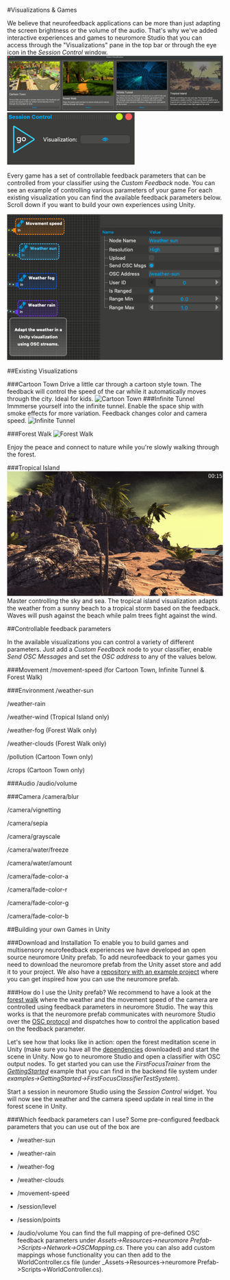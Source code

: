 #Visualizations & Games

We believe that neurofeedback applications can be more than just adapting the screen brightness or the volume of the audio.
That's why we've added interactive experiences and games to neuromore Studio that you can access through the "Visualizations" pane in the top bar or through the eye icon in the _Session Control_ window.
![Visualizations](../neuromoreStudio/Images/Visualizations/visualizations.png)
![Visualizations](../neuromoreStudio/Images/Visualizations/session_control_vis.png)

Every game has a set of controllable feedback parameters that can be controlled from your classifier using the _Custom Feedback_ node.
You can see an example of controlling various parameters of your game
For each existing visualization you can find the available feedback parameters below. Scroll down if you want to build your own experiences using Unity.

![Visualizations](../neuromoreStudio/Images/Visualizations/custom_feedback_osc.png)

##Existing Visualizations

###Cartoon Town
Drive a little car through a cartoon style town. The feedback will control the speed of the car while it automatically moves through the city. Ideal for kids.
![Cartoon Town](../neuromoreStudio/Images/Visualizations/cartoon_town.gif)
###Infinite Tunnel
Immmerse yourself into the infinite tunnel. Enable the space ship with smoke effects for more variation. Feedback changes color and camera speed.
![Infinite Tunnel](../neuromoreStudio/Images/Visualizations/infinite_tunnel.gif)

###Forest Walk
![Forest Walk](../neuromoreStudio/Images/Visualizations/forest_walk.gif)

Enjoy the peace and connect to nature while you're slowly walking through the forest.

###Tropical Island
![Tropical Island](../neuromoreStudio/Images/Visualizations/tropical_island.gif)
Master controlling the sky and sea. The tropical island visualization adapts the weather from a sunny beach to a tropical storm based on the feedback. Waves will push against the beach while palm trees fight against the wind.

##Controllable feedback parameters

In the available visualizations you can control a variety of different parameters. Just add a _Custom Feedback_ node to your classifier, enable _Send OSC Messages_ and set the _OSC address_ to any of the values below.

###Movement
/movement-speed (for Cartoon Town, Infinite Tunnel & Forest Walk)

###Environment
/weather-sun

/weather-rain

/weather-wind (Tropical Island only)

/weather-fog (Forest Walk only)

/weather-clouds (Forest Walk only)

/pollution (Cartoon Town only)

/crops (Cartoon Town only)

###Audio
/audio/volume

###Camera
/camera/blur

/camera/vignetting

/camera/sepia

/camera/grayscale

/camera/water/freeze

/camera/water/amount

/camera/fade-color-a

/camera/fade-color-r

/camera/fade-color-g

/camera/fade-color-b

##Building your own Games in Unity

<add video>

###Download and Installation
To enable you to build games and multisensory neurofeedback experiences we have developed an open source neuromore Unity prefab.
To add neurofeedback to your games you need to download the neuromore prefab from the Unity asset store and add it to your project.
We also have a [repository with an example project](https://github.com/neuromore/studio-visualizations-free) where you can get inspired how you can use the neuromore prefab.

###How do I use the Unity prefab?
We recommend to have a look at the [forest walk](https://github.com/neuromore/studio-visualizations-free) where the weather and the movement speed of the camera are controlled using feedback parameters in neuromore Studio.
The way this works is that the neuromore prefab communicates with neuromore Studio over the [OSC protocol](./OSC.md) and dispatches how to control the application based on the feedback parameter.

Let's see how that looks like in action: open the forest meditation scene in Unity (make sure you have all the [dependencies](https://github.com/neuromore/studio-visualizations-free/README.md) downloaded) and start the scene in Unity.
Now go to neuromore Studio and open a classifier with OSC output nodes. To get started you can use the _FirstFocusTrainer_ from the [_GettingStarted_](./Tutorial_GettingStarted.md) example that you can find in the backend file system under _examples->GettingStarted->FirstFocusClassifierTestSystem_).

Start a session in neuromore Studio using the _Session Control_ widget. You will now see the weather and the camera speed update in real time in the forest scene in Unity.

###Which feedback parameters can I use?
Some pre-configured feedback parameters that you can use out of the box are

- /weather-sun

- /weather-rain

- /weather-fog
- /weather-clouds
- /movement-speed
- /session/level
- /session/points
- /audio/volume
  You can find the full mapping of pre-defined OSC feedback parameters under _Assets->Resources->neuromore Prefab->Scripts->Network->OSCMapping.cs_.
  There you can also add custom mappings whose functionality you can then add to the WorldController.cs file (under \_Assets->Resources->neuromore Prefab->Scripts->WorldController.cs).
